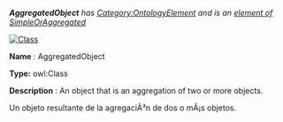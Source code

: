 ___AggregatedObject__ 
 has
 [Category:OntologyElement](../../Category/OntologyElement "Category:OntologyElement") 
 and is an
 [element of](../../Property/ElementOf "Property:ElementOf") 
[SimpleOrAggregated](../../Submissions/SimpleOrAggregated "Submissions:SimpleOrAggregated")_




  





[![Class](../../images/thumb/2/27/Class.gif/45px-Class.gif)](../../Image/Class.gif "Class")


__Name__ 
 : AggregatedObject
 



__Type:__ 
 owl:Class
 



__Description__ 
 : An object that is an aggregation of two or more objects.
 



  





 Un objeto resultante de la agregaciÃ³n de dos o mÃ¡s objetos.